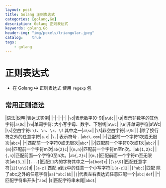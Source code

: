 ```yaml
---
layout: post
title: Golang 正则表达式
categories: [golang,Go]
description: Golang 正则表达式
keywords: golang,Go
header-img: "img/pexels/triangular.jpeg"
catalog:    true
tags:
    - golang
---
```


# 正则表达式

* 在 Golang 中 正则表达式 使用 `regexp` 包



## 常用正则语法

|语法|说明|表达式实例|
|-|-|-|-|
|`\d`|表示数字[0-9]|`a\dc`|
|`\D`|表示非数字的其他字符|`a\Dc`|
|`\w`|单词字符: 大小写字母、数字、下划线|`a\wc`|
|`\W`|非单词字符|a\Wc|
|`\s`|空白字符: `\t`、`\n`、`\r`、`\f` 其中之一|`a\sc`|
|`\S`|非空白字符|`a\Sc`|
|.|除了换行符之外的任意字符|`a.c`|
|`\.`| 表示符号 . |`abc\.com`|
|`+`|匹配前一个字符1次或无限次|`abc+`|
|`*`|匹配前一个字符0或无限次|`abc*`|
|`?`|匹配前一个字符0次或1次|`abc?`|
|`{m}`|匹配前一个字符m次|`ab{2}c`|
|`{m,n}`|匹配前一个字符m至n次。|`ab{1,2}c`|
|`{,n}`|匹配前面一个字符0至n次。|`ab{,2}c`|
|`{m,}`|匹配前面一个字符m至无限次|`ab{3,}`|
|`[...]`|匹配`[]`内的字符其中之一|`a[bcd]c`|
|`[\s\S]`|匹配任意字符|`12[\s\S]d`|
|`[a-z]`|匹配 a到z中的任意一个小写字符|`1[a-z]2`|
|`[^abc]`|匹配 除了abc之外的任意字符|`aa[^abc]bb`|
|`|`|代表左右表达式任意匹配一个|`abc|def`|
|`^`|匹配字符串开头|`^abc`|
|`$`|匹配字符串末尾|`abc$`|


